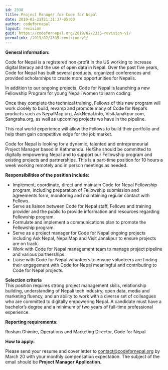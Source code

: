 ```yaml
---
id: 2338
title: Project Manager for Code for Nepal
date: 2019-02-21T21:31:37-05:00
author: codefornepal
layout: revision
guid: https://codefornepal.org/2019/02/2335-revision-v1/
permalink: /2019/02/2335-revision-v1/
---
```

**General information:**

Code for Nepal is a registered non-profit in the US working to increase digital literacy and the use of open data in Nepal. Over the past five years, Code for Nepal has built several products, organized conferences and provided scholarships to create more opportunities for Nepalis.  


In addition to our ongoing projects, Code for Nepal is launching a new Fellowship Program for young Nepali women to learn coding. 

Once they complete the technical training, Fellows of this new program will work closely to build, revamp and promote many of Code for Nepal’s products such as NepalMap.org, AskNepal.info, VisitJanakpur.com, Sangraha.org, as well as upcoming projects we have in the pipeline. 

This real world experience will allow the Fellows to build their portfolio and help them gain competitive edge for the job market. &nbsp;

Code for Nepal is looking for a dynamic, talented and entrepreneurial Project Manager based in Kathmandu. He/She should be committed to digitally empowering Nepal and to support our Fellowship program and existing projects and partnerships. This is a part-time position for 10 hours a week working remotely and <g class="gr_ gr\_4 gr-alert gr\_spell gr\_inline\_cards gr\_run\_anim ContextualSpelling ins-del multiReplace" id="4" data-gr-id="4">in person</g> meetings as needed. 

**Responsibilities of the position include:** 

  * Implement, coordinate, direct and maintain Code for Nepal Fellowship program, including preparation of Fellowship submission and agreements form, monitoring and maintaining regular contact with Fellows.
  * Serve as liaison between Code for Nepal staff, Fellows and training provider and the public to provide information and resources regarding Fellowship program. 
  * Formulate and implement a communications plan to promote the Fellowship program. 
  * Serve as a project manager for Code for Nepal ongoing projects including Ask Nepal, NepalMap and Visit Janakpur to ensure projects are on track. 
  * Work with Code for Nepal management team to manage project pipeline and various partnerships.
  * Liaise with Code for Nepal volunteers to ensure volunteers are finding their engagement with Code for Nepal meaningful and contributing to Code for Nepal projects. 

**Selection c<g class="gr_ gr\_9 gr-alert gr\_spell gr\_inline\_cards gr\_run\_anim ContextualSpelling ins-del multiReplace" id="9" data-gr-id="9">riteria</g>**  
This position requires strong project management skills, relationship building, understanding of Nepali tech industry, open data, media and marketing fluency, and an ability to work with a diverse set of colleagues who are committed to digitally empowering Nepal. A candidate must have a bachelor’s degree and a minimum of two years of full-time professional experience.  


**Reporting requirements:** 

Roshan Ghimire, Operations and Marketing Director, Code for Nepal





**How to apply:** 

Please send your resume and cover letter to <a>contact@codefornepal.org</a> by March 20 with your monthly compensation expectation. The subject of the email should be **Project Manager Application.**